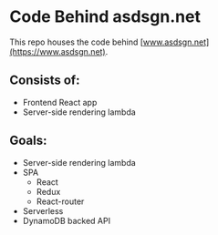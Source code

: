 # Code Behind asdsgn.net

This repo houses the code behind [www.asdsgn.net](https://www.asdsgn.net).

## Consists of:
 * Frontend React app
 * Server-side rendering lambda

## Goals:
* Server-side rendering lambda
* SPA
  - React
  - Redux
  - React-router
* Serverless
* DynamoDB backed API

